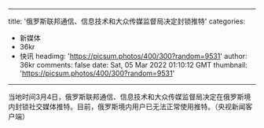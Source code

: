 
---
title: '俄罗斯联邦通信、信息技术和大众传媒监督局决定封锁推特'
categories: 
 - 新媒体
 - 36kr
 - 快讯
headimg: 'https://picsum.photos/400/300?random=9531'
author: 36kr
comments: false
date: Sat, 05 Mar 2022 01:10:12 GMT
thumbnail: 'https://picsum.photos/400/300?random=9531'
---

<div>   
当地时间3月4日，俄罗斯联邦通信、信息技术和大众传媒监督局决定在俄罗斯境内封锁社交媒体推特。目前，俄罗斯境内用户已无法正常使用推特。（央视新闻客户端）  
</div>
            